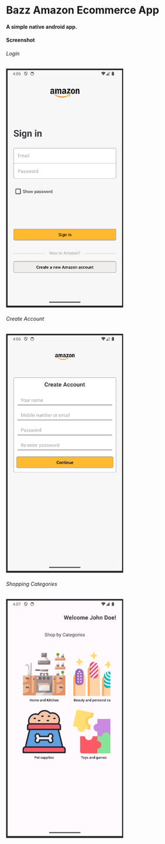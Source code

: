 # Bazz Amazon Ecommerce App
#### A simple native android app.

#### Screenshot
###### Login
![Login Screen](screenshots/login.png)

###### Create Account
![Create Account](screenshots/create_account.png)

###### Shopping Categories
![Shopping Categories](screenshots/categories.png)
